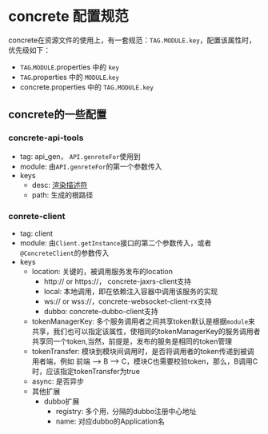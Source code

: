 # concrete 配置规范

concrete在资源文件的使用上，有一套规范：`TAG.MODULE.key`，配置该属性时，优先级如下：

- `TAG`.`MODULE`.properties 中的 `key`
- `TAG`.properties 中的 `MODULE`.`key`
- concrete.properties 中的 `TAG.MODULE.key`

## concrete的一些配置

### concrete-api-tools

- tag: api_gen， `API.genreteFor`使用到
- module: 由`API.genreteFor`的第一个参数传入
- keys
  - desc: [渲染描述符](../impl/API.md)
  - path: 生成的根路径

### conrete-client

- tag: client
- module: 由`Client.getInstance`接口的第二个参数传入，或者`@ConcreteClient`的参数传入
- keys
  - location: 关键的，被调用服务发布的location
    - http:// or https://， concrete-jaxrs-client支持
    - local: 本地调用，即在依赖注入容器中调用该服务的实现
    - ws:// or wss://，concrete-websocket-client-rx支持
    - dubbo: concrete-dubbo-client支持
  - tokenManagerKey: 多个服务调用者之间共享token默认是根据`module`来共享，我们也可以指定该属性，使相同的tokenManagerKey的服务调用者共享同一个token,当然，前提是，发布的服务是相同的token管理
  - tokenTransfer: 模块到模块间调用时，是否将调用者的token传递到被调用者端，例如 前端 --> B --> C，模块C也需要校验token，那么，B调用C时，应该指定tokenTransfer为true
  - async: 是否异步
  - 其他扩展
    - dubbo扩展
      - registry: 多个用`，`分隔的dubbo注册中心地址
      - name: 对应dubbo的Application名